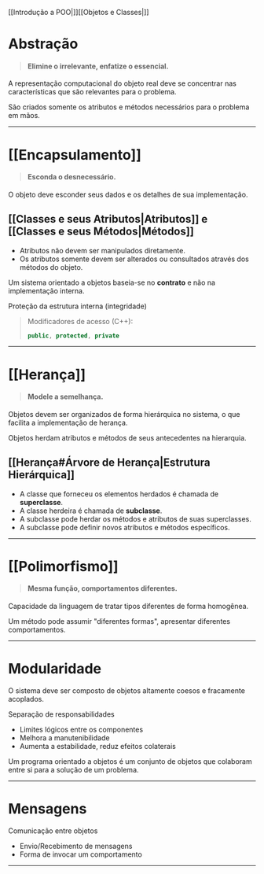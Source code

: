 [[Introdução a POO|]][[Objetos e Classes|]]

# Abstração
>#### Elimine o irrelevante, enfatize o essencial.

A representação computacional do objeto real deve se concentrar nas características que são relevantes para o problema.

São criados somente os atributos e métodos necessários para o problema em mãos.

---
# [[Encapsulamento]]
>#### Esconda o desnecessário.

O objeto deve esconder seus dados e os detalhes de sua implementação.

## [[Classes e seus Atributos|Atributos]] e [[Classes e seus Métodos|Métodos]]
+ Atributos não devem ser manipulados diretamente.
+ Os atributos somente devem ser alterados ou consultados através dos métodos do objeto.

Um sistema orientado a objetos baseia-se no **contrato** e não na implementação interna.

Proteção da estrutura interna (integridade)
> Modificadores de acesso (C++):
> ```C++
> public, protected, private
> ```

---
# [[Herança]]
>#### Modele a semelhança.

Objetos devem ser organizados de forma hierárquica no sistema, o que facilita a implementação de herança.

Objetos herdam atributos e métodos de seus antecedentes na hierarquia.

## [[Herança#Árvore de Herança|Estrutura Hierárquica]]
+ A classe que forneceu os elementos herdados é chamada de **superclasse**.
+ A classe herdeira é chamada de **subclasse**.
+ A subclasse pode herdar os métodos e atributos de suas superclasses.
+ A subclasse pode definir novos atributos e métodos específicos.

---
# [[Polimorfismo]]
>#### Mesma função, comportamentos diferentes.

Capacidade da linguagem de tratar tipos diferentes de forma homogênea.

Um método pode assumir "diferentes formas", apresentar diferentes comportamentos.

---
# Modularidade
O sistema deve ser composto de objetos altamente coesos e fracamente acoplados.

Separação de responsabilidades
+ Limites lógicos entre os componentes
+ Melhora a manutenibilidade
+ Aumenta a estabilidade, reduz efeitos colaterais

Um programa orientado a objetos é um conjunto de objetos que colaboram entre si para a solução de um problema.

---
# Mensagens
Comunicação entre objetos
+ Envio/Recebimento de mensagens
+ Forma de invocar um comportamento

---